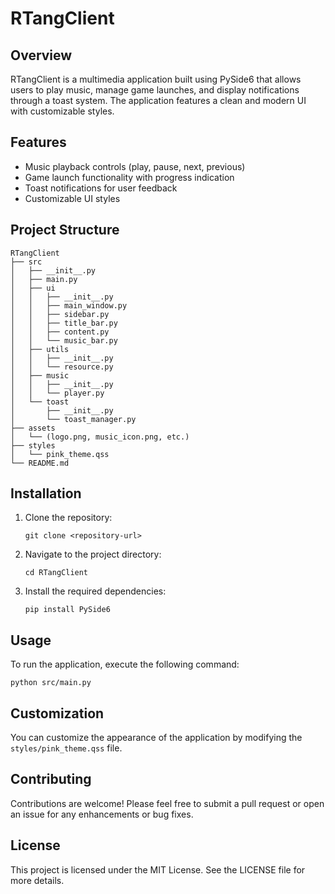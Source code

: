 # RTangClient

## Overview
RTangClient is a multimedia application built using PySide6 that allows users to play music, manage game launches, and display notifications through a toast system. The application features a clean and modern UI with customizable styles.

## Features
- Music playback controls (play, pause, next, previous)
- Game launch functionality with progress indication
- Toast notifications for user feedback
- Customizable UI styles

## Project Structure
```
RTangClient
├── src
│   ├── __init__.py
│   ├── main.py
│   ├── ui
│   │   ├── __init__.py
│   │   ├── main_window.py
│   │   ├── sidebar.py
│   │   ├── title_bar.py
│   │   ├── content.py
│   │   └── music_bar.py
│   ├── utils
│   │   ├── __init__.py
│   │   └── resource.py
│   ├── music
│   │   ├── __init__.py
│   │   └── player.py
│   └── toast
│       ├── __init__.py
│       └── toast_manager.py
├── assets
│   └── (logo.png, music_icon.png, etc.)
├── styles
│   └── pink_theme.qss
└── README.md
```

## Installation
1. Clone the repository:
   ```
   git clone <repository-url>
   ```
2. Navigate to the project directory:
   ```
   cd RTangClient
   ```
3. Install the required dependencies:
   ```
   pip install PySide6
   ```

## Usage
To run the application, execute the following command:
```
python src/main.py
```

## Customization
You can customize the appearance of the application by modifying the `styles/pink_theme.qss` file. 

## Contributing
Contributions are welcome! Please feel free to submit a pull request or open an issue for any enhancements or bug fixes.

## License
This project is licensed under the MIT License. See the LICENSE file for more details.